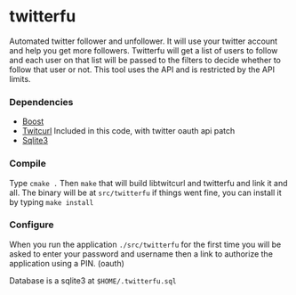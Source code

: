# twitterfu
Automated twitter follower and unfollower. It will use your twitter account and help you get more followers. Twitterfu will get a list of users to follow and each user on that list will be passed to the filters to decide whether to follow that user or not. This tool uses the API and is restricted by the API limits.

### Dependencies
- [Boost](http://boost.org)
- [Twitcurl](http://code.google.com/p/twitcurl/) 
 Included in this code, with twitter oauth api patch
- [Sqlite3](http://sqlite.org)

### Compile
Type `cmake .` Then `make` that will build libtwitcurl and twitterfu and link it and all. The binary will be
at `src/twitterfu` if things went fine, you can install it by typing `make install`

### Configure
When you run the application `./src/twitterfu` for the first time you will be asked to enter
your password and username then a link to authorize the application using a PIN. (oauth)

Database is a sqlite3 at `$HOME/.twitterfu.sql`
